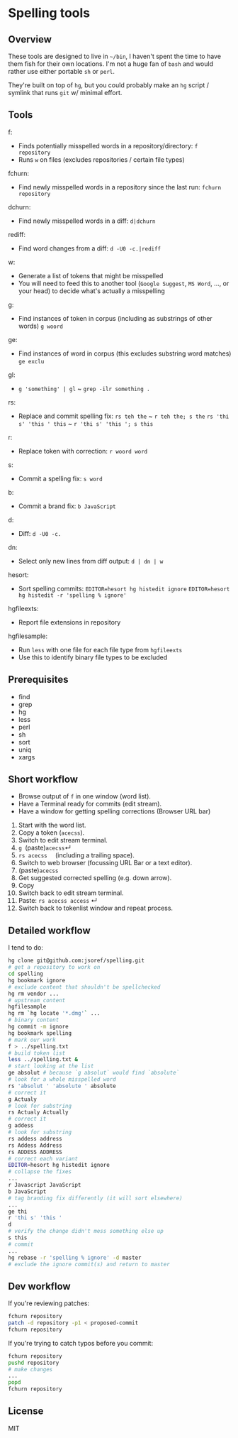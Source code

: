 # Spelling tools

## Overview
These tools are designed to live in `~/bin`, I haven't spent the time to have
them fish for their own locations. I'm not a huge fan of `bash` and would rather
use either portable `sh` or `perl`.

They're built on top of `hg`, but you could probably make an `hg`
script / symlink that runs `git` w/ minimal effort.

## Tools

f:
- Finds potentially misspelled words in a repository/directory:
  `f repository`
- Runs `w` on files (excludes repositories / certain file types)

fchurn:
- Find newly misspelled words in a repository since the last run:
  `fchurn repository`

dchurn:
- Find newly misspelled words in a diff:
  `d|dchurn`

rediff:
- Find word changes from a diff:
  `d -U0 -c.|rediff`

w:
- Generate a list of tokens that might be misspelled
- You will need to feed this to another tool (`Google Suggest`, `MS Word`, ..., or
  your head) to decide what's actually a misspelling

g:
- Find instances of token in corpus (including as substrings of other words)
  `g woord`

ge:
- Find instances of word in corpus (this excludes substring word matches)
  `ge exclu`

gl:
- `g 'something' | gl` ~ `grep -ilr something . `

rs:
- Replace and commit spelling fix:
  `rs teh the` ~ `r teh the; s the`
  `rs 'thi s' 'this ' this` ~ `r 'thi s' 'this '; s this`

r:
- Replace token with correction:
  `r woord word`

s:
- Commit a spelling fix:
  `s word`

b:
- Commit a brand fix:
  `b JavaScript`

d:
- Diff:
  `d -U0 -c.`

dn:
- Select only new lines from diff output:
  `d | dn | w`

hesort:
- Sort spelling commits:
  `EDITOR=hesort hg histedit ignore`
  `EDITOR=hesort hg histedit -r 'spelling % ignore'`

hgfileexts:
- Report file extensions in repository

hgfilesample:
- Run `less` with one file for each file type from `hgfileexts`
- Use this to identify binary file types to be excluded

## Prerequisites
* find
* grep
* hg
* less
* perl
* sh
* sort
* uniq
* xargs

## Short workflow

* Browse output of `f` in one window (word list).
* Have a Terminal ready for commits (edit stream).
*  Have a window for getting spelling corrections (Browser URL bar)

1. Start with the word list.
1. Copy a token (`acecss`).
1. Switch to edit stream terminal.
1. `g `(paste)`acecss`↵
1. `rs acecss  ` (including a trailing space).
1. Switch to web browser (focussing URL Bar or a text editor).
1. (paste)`acecss`
1. Get suggested corrected spelling (e.g. down arrow).
1. Copy 
1. Switch back to edit stream terminal.
1. Paste:
  `rs acecss access` ↵
1. Switch back to tokenlist window and repeat process.

## Detailed workflow

I tend to do:
```sh
hg clone git@github.com:jsoref/spelling.git
# get a repository to work on
cd spelling
hg bookmark ignore
# exclude content that shouldn't be spellchecked
hg rm vendor ...
# upstream content
hgfilesample
hg rm `hg locate '*.dmg'` ...
# binary content
hg commit -m ignore
hg bookmark spelling
# mark our work
f > ../spelling.txt
# build token list
less ../spelling.txt &
# start looking at the list
ge absolut # because `g absolut` would find `absolute`
# look for a whole misspelled word
rs 'absolut ' 'absolute ' absolute
# correct it
g Actualy
# look for substring
rs Actualy Actually
# correct it
g addess
# look for substring
rs addess address
rs Addess Address
rs ADDESS ADDRESS
# correct each variant
EDITOR=hesort hg histedit ignore
# collapse the fixes
...
r Javascript JavaScript 
b JavaScript
# tag branding fix differently (it will sort elsewhere)
...
ge thi
r 'thi s' 'this '
d
# verify the change didn't mess something else up
s this
# commit
...
hg rebase -r 'spelling % ignore' -d master
# exclude the ignore commit(s) and return to master
```

## Dev workflow
If you're reviewing patches:
```sh
fchurn repository
patch -d repository -p1 < proposed-commit
fchurn repository
```

If you're trying to catch typos before you commit:
```sh
fchurn repository
pushd repository
# make changes
...
popd
fchurn repository
```

## License
    
MIT
